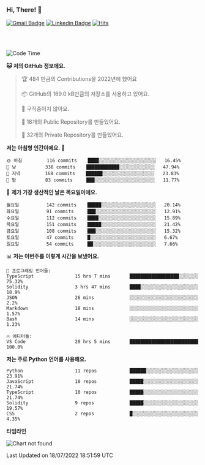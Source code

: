 ### Hi, There! 👋


[![Gmail Badge](https://img.shields.io/badge/-725psh@gmail.com-c14438?style=flat&logo=Gmail&logoColor=white&link=mailto:725psh@gmail.com)](mailto:725psh@gmail.com) 
[![Linkedin Badge](https://img.shields.io/badge/-soohanpark-0072b1?style=flat&logo=Linkedin&logoColor=white&link=https://www.linkedin.com/in/soohanpark/)](https://www.linkedin.com/in/soohanpark/) 
[![Hits](https://hits.seeyoufarm.com/api/count/incr/badge.svg?url=https%3A%2F%2Fgithub.com%2FSoohan-Park&count_bg=%23000000&title_bg=%23828282&icon=gradle.svg&icon_color=%23FFFFFF&title=Visited&edge_flat=false)](https://hits.seeyoufarm.com)  

<br />
<br />

<!--START_SECTION:waka-->
![Code Time](http://img.shields.io/badge/Code%20Time-0%20secs-blue)

**🐱 저의 GitHub 정보에요.** 

> 🏆 484 만큼의 Contributions을 2022년에 했어요
 > 
> 📦 GitHub의 169.0 kB만큼의 저장소를 사용하고 있어요. 
 > 
> 🚫 구직중이지 않아요.
 > 
> 📜 18개의 Public Repository를 만들었어요. 
 > 
> 🔑 32개의 Private Repository를 만들었어요.  
 > 
**저는 아침형 인간이에요. 🐤** 

```text
🌞 아침         116 commits    ████░░░░░░░░░░░░░░░░░░░░░   16.45% 
🌆 낮　         338 commits    ████████████░░░░░░░░░░░░░   47.94% 
🌃 저녁         168 commits    ██████░░░░░░░░░░░░░░░░░░░   23.83% 
🌙 밤　         83 commits     ███░░░░░░░░░░░░░░░░░░░░░░   11.77%

```
📅 **제가 가장 생산적인 날은 목요일이에요.** 

```text
월요일          142 commits    █████░░░░░░░░░░░░░░░░░░░░   20.14% 
화요일          91 commits     ███░░░░░░░░░░░░░░░░░░░░░░   12.91% 
수요일          112 commits    ████░░░░░░░░░░░░░░░░░░░░░   15.89% 
목요일          151 commits    █████░░░░░░░░░░░░░░░░░░░░   21.42% 
금요일          108 commits    ███░░░░░░░░░░░░░░░░░░░░░░   15.32% 
토요일          47 commits     █░░░░░░░░░░░░░░░░░░░░░░░░   6.67% 
일요일          54 commits     ██░░░░░░░░░░░░░░░░░░░░░░░   7.66%

```


📊 **저는 이번주를 이렇게 시간을 보냈어요.** 

```text
💬 프로그래밍 언어들: 
TypeScript               15 hrs 7 mins       ██████████████████░░░░░░░   75.32% 
Solidity                 3 hrs 47 mins       ████░░░░░░░░░░░░░░░░░░░░░   18.9% 
JSON                     26 mins             ░░░░░░░░░░░░░░░░░░░░░░░░░   2.2% 
Markdown                 18 mins             ░░░░░░░░░░░░░░░░░░░░░░░░░   1.57% 
Bash                     14 mins             ░░░░░░░░░░░░░░░░░░░░░░░░░   1.23%

🔥 에디터들: 
VS Code                  20 hrs 5 mins       █████████████████████████   100.0%

```

**저는 주로 Python 언어를 사용해요.** 

```text
Python                   11 repos            ██████░░░░░░░░░░░░░░░░░░░   23.91% 
JavaScript               10 repos            █████░░░░░░░░░░░░░░░░░░░░   21.74% 
TypeScript               10 repos            █████░░░░░░░░░░░░░░░░░░░░   21.74% 
Solidity                 9 repos             █████░░░░░░░░░░░░░░░░░░░░   19.57% 
CSS                      2 repos             █░░░░░░░░░░░░░░░░░░░░░░░░   4.35%

```


**타임라인**

![Chart not found](https://raw.githubusercontent.com/Soohan-Park/Soohan-Park/master/charts/bar_graph.png) 


 Last Updated on 18/07/2022 18:51:59 UTC
<!--END_SECTION:waka-->
